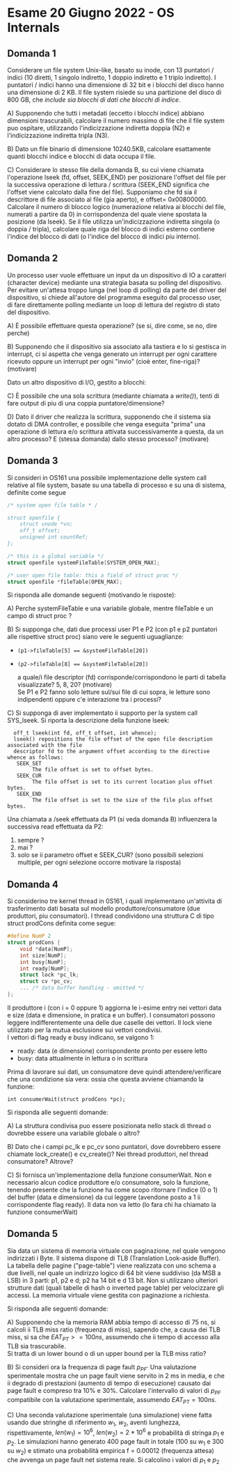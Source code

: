 # Esame 20 Giugno 2022 - OS Internals

## Domanda 1

Considerare un file system Unix-like, basato su inode, con 13 puntatori / indici (10 diretti, 1 singolo
indiretto, 1 doppio indiretto e 1 triplo indiretto). I puntatori / indici hanno una dimensione di 32 bit e i
blocchi del disco hanno una dimensione di 2 KB. Il file system risiede su una partizione del disco di 800
GB, che _include sia blocchi di dati che blocchi di indice_.

A) Supponendo che tutti i metadati (eccetto i blocchi indice) abbiano dimensioni trascurabili,
calcolare il numero massimo di file che il file system puo ospitare, utilizzando l'indicizzazione
indiretta doppia (N2) e l'indicizzazione indiretta tripla (N3).

B) Dato un file binario di dimensione 10240.5KB, calcolare esattamente quanti blocchi indice e
blocchi di data occupa il file.

C) Considerare lo stesso file della domanda B, su cui viene chiamata l'operazione lseek (fd, offset,
SEEK_END) per posizionare l'offset del file per la successiva operazione di lettura / scrittura
(SEEK_END significa che l'offset viene calcolato dalla fine del file). Supponiamo che fd sia il
descrittore di file associato al file (gia aperto), e offset= $0x00800000$. Calcolare il numero di
blocco logico (numerazione relativa ai blocchi del file, numerati a partire da 0) in corrispondenza
del quale viene spostata la posizione (da lseek). Se il file utilizza un'indicizzazione indiretta singola
(o doppia / tripla), calcolare quale riga del blocco di indici esterno contiene l'indice del blocco di
dati (o l'indice del blocco di indici piu interno).

## Domanda 2

Un processo user vuole effettuare un input da un dispositivo di IO a caratteri (character device)
mediante una strategia basata su polling del dispositivo. Per evitare un'attesa troppo lunga (nel
loop di polling) da parte del driver del dispositivo, si chiede all'autore del programma eseguito dal
processo user, di fare direttamente polling mediante un loop di lettura del registro di stato del
dispositivo.

A) È possibile effettuare questa operazione? (se si, dire come, se no, dire perche)

B) Supponendo che il dispositivo sia associato alla tastiera e lo si gestisca in interrupt, ci si
aspetta che venga generato un interrupt per ogni carattere ricevuto oppure un interrupt per
ogni "invio" (cioè enter, fine-riga)? (motivare)

Dato un altro dispositivo di I/O, gestito a blocchi:

C) È possibile che una sola scrittura (mediante chiamata a _write()_), tenti di fare output di piu di
una coppia puntatore/dimensione?

D) Dato il driver che realizza la scrittura, supponendo che il sistema sia dotato di DMA
controller, e possibile che venga eseguita "prima" una operazione di lettura e/o scrittura
attivata successivamente a questa, da un altro processo? E (stessa domanda) dallo
stesso processo? (motivare)

## Domanda 3

Si consideri in OS161 una possibile implementazione delle system call relative al file system,
basate su una tabella di processo e su una di sistema, definite come segue
```c
/* system open file table * /

struct openfile {
    struct vnode *vn;
    off_t offset;
    unsigned int countRef;
};

/* this is a global variable */
struct openfile systemFileTable[SYSTEM_OPEN_MAX];

/* user open file table: this a field of struct proc */
struct openfile *fileTable[OPEN_MAX];
```
Si risponda alle domande seguenti (motivando le risposte):

A) Perche systemFileTable e una variabile globale, mentre fileTable e un campo di struct proc ?

B) Si supponga che, dati due processi user P1 e P2 (con p1 e p2 puntatori alle rispettive struct
proc) siano vere le seguenti uguaglianze:
- `(p1->fileTable[5] == &systemFileTable[20])`
- `(p2->fileTable[8] == &systemFileTable[20])`

  a quale/i file descriptor (fd) corrisponde/corrispondono le parti di tabella visualizzate? 5, 8, 20?
  (motivare)<br>
  Se P1 e P2 fanno solo letture sul/sui file di cui sopra, le letture sono indipendenti oppure c'e
  interazione tra i processi?

C) Si supponga di aver implementato ii supporto per la system call SYS_lseek. Si riporta la descrizione
  della funzione lseek:
```
  off_t lseek(int fd, off_t offset, int whence);
  lseek() repositions the file offset of the open file description associated with the file
  descriptor fd to the argument offset according to the directive whence as follows:
   SEEK_SET
        The file offset is set to offset bytes.
   SEEK_CUR
        The file offset is set to its current location plus offset bytes.
   SEEK_END
        The file offset is set to the size of the file plus offset bytes.
```
Una chiamata a /seek effettuata da P1 (si veda domanda B) influenzera la successiva read
effettuata da P2:
1) sempre ?
2) mai ?
3) solo se ii parametro offset e SEEK_CUR?
   (sono possibili selezioni multiple, per ogni selezione occorre motivare la risposta)

## Domanda 4

Si considerino tre kernel thread in 0S161, i quali implementano un'attivita di trasferimento dati basata sul
modello produttore/consumatore (due produttori, piu consumatori). I thread condividono una struttura C di
tipo struct prodCons definita come segue:

```c
#define NumP 2
struct prodCons {
    void *data[NumP];
    int size[NumP];
    int busy[NumP];
    int ready[NumP];
    struct lock *pc_lk;
    struct cv *pc_cv;
    ... /* data buffer handling - omitted */
};
```
II produttore i (con i = 0 oppure 1) aggiorna le i-esime entry nei vettori data e size (data e dimensione, in
pratica e un buffer). I consumatori possono leggere indifferentemente una delle due caselle dei vettori. II
lock viene utilizzato per la mutua esclusione sui vettori condivisi.<br>
I vettori di flag ready e busy indicano, se valgono 1:
- ready: data (e dimensione) corrispondente pronto per essere letto
- busy: data attualmente in lettura o in scrittura

Prima di lavorare sui dati, un consumatore deve quindi attendere/verificare che una condizione sia vera:
  ossia che questa avviene chiamando la funzione:

`int consumerWait(struct prodCons *pc);`

Si risponda alle seguenti domande:

A) La struttura condivisa puo essere posizionata nello stack di thread o dovrebbe essere una
variabile globale o altro?

B) Dato che i campi pc_lk e pc_cv sono puntatori, dove dovrebbero essere
chiamate lock_create() e cv_create()? Nei thread produttori, nel thread consumatore?
Altrove?

C) Si fornisca un'implementazione della funzione consumerWait. Non e necessario alcun codice
produttore e/o consumatore, solo la funzione, tenendo presente che la funzione ha come
scopo ritornare l'indice (0 o 1) del buffer (data e dimensione) da cui leggere (avendone posto
a 1 ii corrispondente flag ready). II data non va letto (lo fara chi ha chiamato la
funzione consumerWait)

## Domanda 5

Sia data un sistema di memoria virtuale con paginazione, nel quale vengono indirizzati i Byte. II sistema
dispone di TLB (Translation Look-aside Buffer). La tabella delle pagine ("page-table") viene realizzata con 
uno schema a due livelli, nel quale un indirizzo logico di 64 bit viene suddiviso (da MSB a LSB) in 3
parti: p1, p2 e d; p2 ha 14 bit e d 13 bit. Non si utilizzano ulteriori strutture dati (quali tabelle di hash o
inverted page table) per velocizzare gli accessi. La memoria virtuale viene gestita con paginazione a
richiesta.

Si risponda alle seguenti domande:

A) Supponendo che la memoria RAM abbia tempo di accesso di 75 ns, si calcoli ii TLB miss ratio
(frequenza di miss), sapendo che, a causa dei TLB miss, si sa che $EAT_{PT}>= 100 ns$,
assumendo che ii tempo di accesso alla TLB sia trascurabile.<br>
Si tratta di un lower bound o di un upper bound per la TLB miss ratio?

B) Si consideri ora la frequenza di page fault $p_{PF}$· Una valutazione sperimentale mostra che un
page fault viene servito in 2 ms in media, e che ii degrado di prestazioni (aumento di tempo di
esecuzione) causato dai page fault e compreso tra 10% e 30%. Calcolare l'intervallo di valori
di $p_{PF}$ compatibile con la valutazione sperimentale, assumendo $EAT_{PT} = 100 ns$.

C) Una seconda valutazione sperimentale (una simulazione) viene fatta usando due stringhe di
riferimento $w_1$, $w_2$, aventi lunghezza, rispettivamente, $len(w_1)=10^6$, $len(w_2)=2*10^6$ e probabilità
di stringa $p_1$ e $p_2$. Le simulazioni hanno generato 400 page fault in totale (100 su $w_1$ e 300 su
$w_2$) e stimato una probabilità empirica f = 0.00012 (frequenza attesa) che avvenga un page
fault net sistema reale. Si calcolino i valori di $p_1$ e $p_2$
